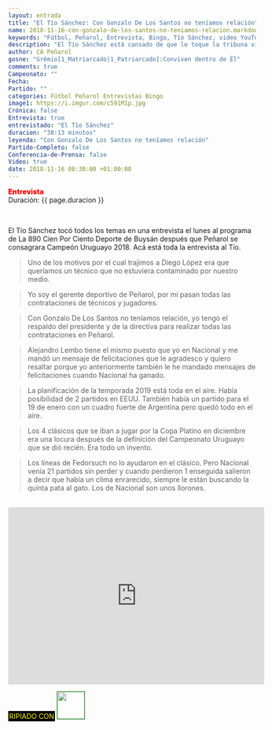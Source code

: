 ```yaml
---
layout: entrada
title: "El Tío Sánchez: Con Gonzalo De Los Santos no teníamos relación"
name: 2018-11-16-con-gonzalo-de-los-santos-no-teniamos-relacion.markdown
keywords: "Fútbol, Peñarol, Entrevista, Bingo, Tío Sánchez, video YouTube"
description: "El Tío Sánchez está cansado de que le toque la tribuna visitante de Nacional arriba del vestuario de Peñarol por los insultos que debe de soportar, los h.d.p le gritaban asesino entre otras cosas "
author: CA Peñarol
gosne: "Grêmio[1_Matriarcado|1_Patriarcado]:Conviven dentro de Êl"
comments: true
Campeonato: ""
Fecha:
Partido: ""
categories: Fútbol Peñarol Entrevistas Bingo
image1: https://i.imgur.com/c591M1p.jpg
Crónica: false
Entrevista: true
entrevistado: "El Tío Sánchez"
duracion: "38:13 minutos"
leyenda: "Con Gonzalo De Los Santos no teníamos relación"
Partido-Completo: false
Conferencia-de-Prensa: false
Video: true
date: 2018-11-16 08:30:00 +01:00:00
---
```


<span style="color:red;font-weight:900">Entrevista</span><br>
<span>Duración: {{ page.duracion }}</span><br>

<br>

El Tío Sánchez tocó todos los temas en una entrevista el lunes al programa de La 890 Cien Por Ciento Deporte de Buysán después que Peñarol se consagrara Campeón Uruguayo 2018. Acá está toda la entrevista al Tío.

<blockquote>
  Uno de los motivos por el cual trajimos a Diego López era que queríamos un técnico que no estuviera contaminado por nuestro medio.
</blockquote>

<blockquote>
  Yo soy el gerente deportivo de Peñarol, por mi pasan todas las contrataciones de técnicos y jugadores.
</blockquote>

<blockquote>
  Con Gonzalo De Los Santos no teníamos relación, yo tengo el respaldo del presidente y de la directiva para realizar todas las contrataciones en Peñarol.
</blockquote>

<blockquote>
  Alejandro Lembo tiene el mismo puesto que yo en Nacional y me mandó un mensaje de felicitaciones que le agradesco y quiero resaltar porque yo anteriormente también le he mandado mensajes de felicitaciones cuando Nacional ha ganado.
</blockquote>

<blockquote>
  La planificación de la temporada 2019 está toda en el aire. Había posibilidad de 2 partidos en EEUU. También había un partido para el 19 de enero con un cuadro fuerte de Argentina pero quedó todo en el aire.
</blockquote>

<blockquote>
  Los 4 clásicos que se iban a jugar por la Copa Platino en diciembre era una locura después de la definición del Campeonato Uruguayo que se dió recién. Era todo un invento.
</blockquote>

<blockquote>
  Los líneas de Fedorsuch no lo ayudaron en el clásico. Pero Nacional venía 21 partidos sin perder y cuando perdieron 1 enseguida salieron a decir que había un clima enrarecido, siempre le están buscando la quinta pata al gato. Los de Nacional son unos llorones.
</blockquote>

<br>

<iframe width="521" height="360" src="https://www.youtube.com/embed/7iaqNpnRsE4" frameborder="0" allow="accelerometer; autoplay; encrypted-media; gyroscope; picture-in-picture" allowfullscreen></iframe>

<br>

<span style="color:yellow;background:black;padding:2px;">RIPIADO CON</span> <a href="http://ffmpeg.org"><img src="{{ site.url }}/images/ffmpeg.png" width="55px" style="border:1px solid green;"></a>
